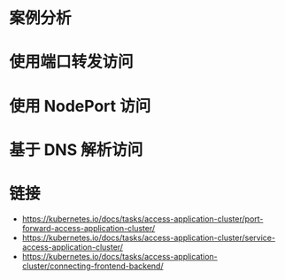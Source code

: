 # 案例分析

# 使用端口转发访问

# 使用 NodePort 访问

# 基于 DNS 解析访问

# 链接

- https://kubernetes.io/docs/tasks/access-application-cluster/port-forward-access-application-cluster/
- https://kubernetes.io/docs/tasks/access-application-cluster/service-access-application-cluster/
- https://kubernetes.io/docs/tasks/access-application-cluster/connecting-frontend-backend/
